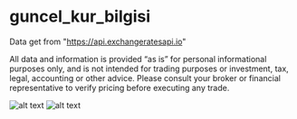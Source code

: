 # guncel_kur_bilgisi

Data get from "https://api.exchangeratesapi.io"

All data and information is provided “as is” for personal informational purposes only, and is not intended for trading purposes or investment, tax, legal, accounting or other advice. Please consult your broker or financial representative to verify pricing before executing any trade.

![alt text](https://imgur.com/apoVtJK.jpg)
![alt text](https://imgur.com/FyCMxZa.jpg)
